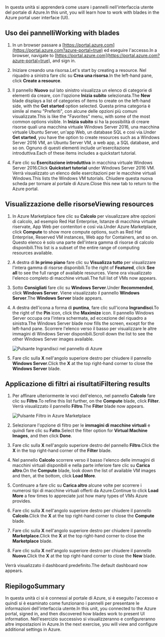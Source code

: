 <span data-ttu-id="1fcfe-101">In questa unità si apprenderà come usare i pannelli nell'interfaccia utente del portale di Azure.</span><span class="sxs-lookup"><span data-stu-id="1fcfe-101">In this unit, you will learn how to work with blades in the Azure portal user interface (UI).</span></span>

## <a name="working-with-blades"></a><span data-ttu-id="1fcfe-102">Uso dei pannelli</span><span class="sxs-lookup"><span data-stu-id="1fcfe-102">Working with blades</span></span>

1. <span data-ttu-id="1fcfe-103">In un browser passare a [https://portal.azure.com](https://portal.azure.com?azure-portal=true) ed eseguire l'accesso.</span><span class="sxs-lookup"><span data-stu-id="1fcfe-103">In a browser, navigate to [https://portal.azure.com](https://portal.azure.com?azure-portal=true), and sign in.</span></span>

2. <span data-ttu-id="1fcfe-104">Iniziare creando una risorsa.</span><span class="sxs-lookup"><span data-stu-id="1fcfe-104">Let's start by creating a resource.</span></span> <span data-ttu-id="1fcfe-105">Nel riquadro a sinistra fare clic su **Crea una risorsa**.</span><span class="sxs-lookup"><span data-stu-id="1fcfe-105">In the left-hand pane, click **Create a resource**.</span></span>

3. <span data-ttu-id="1fcfe-106">Il pannello **Nuovo** sul lato sinistro visualizza un elenco di categorie di elementi da creare, con l'opzione **Inizia subito** selezionata.</span><span class="sxs-lookup"><span data-stu-id="1fcfe-106">The **New** blade displays a list of categories of items to create on the left-hand side, with the **Get started** option selected.</span></span> <span data-ttu-id="1fcfe-107">Questa prima categoria è simile al menu "Preferiti", con alcune delle opzioni più comuni visualizzate.</span><span class="sxs-lookup"><span data-stu-id="1fcfe-107">This is like the "Favorites" menu, with some of the most common options visible.</span></span> <span data-ttu-id="1fcfe-108">In **Inizia subito** si ha la possibilità di creare risorse quali una macchina virtuale Windows Server 2016, una macchina virtuale Ubuntu Server, un'app Web, un database SQL e così via.</span><span class="sxs-lookup"><span data-stu-id="1fcfe-108">Under **Get started**, you have the option to create resources such as a Windows Server 2016 VM, an Ubuntu Server VM, a web app, a SQL database, and so on.</span></span> <span data-ttu-id="1fcfe-109">Ognuno di questi elementi include un'esercitazione introduttiva.</span><span class="sxs-lookup"><span data-stu-id="1fcfe-109">Each of these items includes a quickstart tutorial.</span></span>

4. <span data-ttu-id="1fcfe-110">Fare clic su **Esercitazione introduttiva** in macchina virtuale Windows Server 2016.</span><span class="sxs-lookup"><span data-stu-id="1fcfe-110">Click **Quickstart tutorial** under Windows Server 2016 VM.</span></span> <span data-ttu-id="1fcfe-111">Verrà visualizzato un elenco delle esercitazioni per le macchine virtuali Windows.</span><span class="sxs-lookup"><span data-stu-id="1fcfe-111">This lists the Windows VM tutorials.</span></span> <span data-ttu-id="1fcfe-112">Chiudere questa nuova scheda per tornare al portale di Azure.</span><span class="sxs-lookup"><span data-stu-id="1fcfe-112">Close this new tab to return to the Azure portal.</span></span>

## <a name="viewing-resources"></a><span data-ttu-id="1fcfe-113">Visualizzazione delle risorse</span><span class="sxs-lookup"><span data-stu-id="1fcfe-113">Viewing resources</span></span>

1. <span data-ttu-id="1fcfe-114">In Azure Marketplace fare clic su **Calcolo** per visualizzare altre opzioni di calcolo, ad esempio Red Hat Enterprise, Istanze di macchina virtuale riservate, App Web per contenitori e così via.</span><span class="sxs-lookup"><span data-stu-id="1fcfe-114">Under Azure Marketplace, click **Compute** to show more compute options, such as Red Hat Enterprise, Reserved VM instances, Web app for Containers, and so on.</span></span> <span data-ttu-id="1fcfe-115">Questo elenco è solo una parte dell'intera gamma di risorse di calcolo disponibili.</span><span class="sxs-lookup"><span data-stu-id="1fcfe-115">This list is a subset of the entire range of computing resources available.</span></span>

2. <span data-ttu-id="1fcfe-116">A destra di **In primo piano** fare clic su **Visualizza tutto** per visualizzare l'intera gamma di risorse disponibili.</span><span class="sxs-lookup"><span data-stu-id="1fcfe-116">To the right of **Featured**, click **See all** to see the full range of available resources.</span></span> <span data-ttu-id="1fcfe-117">Viene ora visualizzato l'elenco completo di macchine virtuali.</span><span class="sxs-lookup"><span data-stu-id="1fcfe-117">The full list of VMs now appears.</span></span>

3. <span data-ttu-id="1fcfe-118">Sotto **Consigliati** fare clic su **Windows Server**.</span><span class="sxs-lookup"><span data-stu-id="1fcfe-118">Under **Recommended**, click **Windows Server**.</span></span> <span data-ttu-id="1fcfe-119">Viene visualizzato il pannello **Windows Server**.</span><span class="sxs-lookup"><span data-stu-id="1fcfe-119">The **Windows Server** blade appears.</span></span>

4. <span data-ttu-id="1fcfe-120">A destra dell'icona a forma di **puntina**, fare clic sull'icona **Ingrandisci**.</span><span class="sxs-lookup"><span data-stu-id="1fcfe-120">To the right of the **Pin** icon, click the **Maximize** icon.</span></span> <span data-ttu-id="1fcfe-121">Il pannello Windows Server occupa ora l'intera schermata, ad eccezione del riquadro a sinistra.</span><span class="sxs-lookup"><span data-stu-id="1fcfe-121">The Windows Server blade now fills the screen, except for the left-hand pane.</span></span> <span data-ttu-id="1fcfe-122">Scorrere l'elenco verso il basso per visualizzare le altre immagini di Windows Server disponibili.</span><span class="sxs-lookup"><span data-stu-id="1fcfe-122">Scroll down the list to see the other Windows Server images available.</span></span>

    ![Pulsante Ingrandisci nel pannello di Azure](../media-draft/6-maximize-button.png)

5. <span data-ttu-id="1fcfe-124">Fare clic sulla **X** nell'angolo superiore destro per chiudere il pannello **Windows Server**.</span><span class="sxs-lookup"><span data-stu-id="1fcfe-124">Click the **X** at the top right-hand corner to close the **Windows Server** blade.</span></span>

## <a name="filtering-results"></a><span data-ttu-id="1fcfe-125">Applicazione di filtri ai risultati</span><span class="sxs-lookup"><span data-stu-id="1fcfe-125">Filtering results</span></span>

1. <span data-ttu-id="1fcfe-126">Per affinare ulteriormente le voci dell'elenco, nel pannello **Calcolo** fare clic su **Filtro**.</span><span class="sxs-lookup"><span data-stu-id="1fcfe-126">To refine this list further, on the **Compute** blade, click **Filter**.</span></span> <span data-ttu-id="1fcfe-127">Verrà visualizzato il pannello **Filtro**.</span><span class="sxs-lookup"><span data-stu-id="1fcfe-127">The **Filter** blade now appears.</span></span>

    ![Pulsante Filtro in Azure Marketplace](../media-draft/6-filter.png)

2. <span data-ttu-id="1fcfe-129">Selezionare l'opzione di filtro per le **immagini di macchine virtuali** e quindi fare clic su **Fatto**.</span><span class="sxs-lookup"><span data-stu-id="1fcfe-129">Select the filter option for **Virtual Machine Images**, and then click **Done**.</span></span>

3. <span data-ttu-id="1fcfe-130">Fare clic sulla **X** nell'angolo superiore destro del pannello **Filtro**.</span><span class="sxs-lookup"><span data-stu-id="1fcfe-130">Click the **X** in the top right-hand corner of the **Filter** blade.</span></span>

1. <span data-ttu-id="1fcfe-131">Nel pannello **Calcolo** scorrere verso il basso l'elenco delle immagini di macchini virtuali disponibili e nella parte inferiore fare clic su **Carica altro**.</span><span class="sxs-lookup"><span data-stu-id="1fcfe-131">On the **Compute** blade, look down the list of available VM images and then, at the bottom, click **Load More**.</span></span>

1. <span data-ttu-id="1fcfe-132">Continuare a fare clic su **Carica altro** alcune volte per scorrere i numerosi tipi di macchine virtuali offerti da Azure.</span><span class="sxs-lookup"><span data-stu-id="1fcfe-132">Continue to click **Load More** a few times to appreciate just how many types of VMs Azure provides.</span></span>

1. <span data-ttu-id="1fcfe-133">Fare clic sulla **X** nell'angolo superiore destro per chiudere il pannello **Calcolo**.</span><span class="sxs-lookup"><span data-stu-id="1fcfe-133">Click the **X** at the top right-hand corner to close the **Compute** blade.</span></span>

1. <span data-ttu-id="1fcfe-134">Fare clic sulla **X** nell'angolo superiore destro per chiudere il pannello **Marketplace**.</span><span class="sxs-lookup"><span data-stu-id="1fcfe-134">Click the **X** at the top right-hand corner to close the **Marketplace** blade.</span></span>

1. <span data-ttu-id="1fcfe-135">Fare clic sulla **X** nell'angolo superiore destro per chiudere il pannello **Nuovo**.</span><span class="sxs-lookup"><span data-stu-id="1fcfe-135">Click the **X** at the top right-hand corner to close the **New** blade.</span></span>

<span data-ttu-id="1fcfe-136">Verrà visualizzato il dashboard predefinito.</span><span class="sxs-lookup"><span data-stu-id="1fcfe-136">The default dashboard now appears.</span></span>

## <a name="summary"></a><span data-ttu-id="1fcfe-137">Riepilogo</span><span class="sxs-lookup"><span data-stu-id="1fcfe-137">Summary</span></span>

<span data-ttu-id="1fcfe-138">In questa unità ci si è connessi al portale di Azure, si è eseguito l'accesso e quindi si è esaminato come funzionano i pannelli per presentare le informazioni dell'interfaccia utente.</span><span class="sxs-lookup"><span data-stu-id="1fcfe-138">In this unit, you connected to the Azure portal, signed in, and then discovered how blades work to present UI information.</span></span> <span data-ttu-id="1fcfe-139">Nell'esercizio successivo si visualizzeranno e configureranno altre impostazioni in Azure.</span><span class="sxs-lookup"><span data-stu-id="1fcfe-139">In the next exercise, you will view and configure additional settings in Azure.</span></span>
